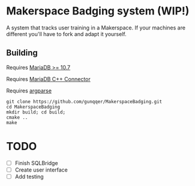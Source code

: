 # Makerspace Badging system (WIP!)
A system that tracks user training in a Makerspace. If your machines are different you'll have to fork and adapt it yourself.

## Building
Requires [MariaDB >= 10.7](https://mariadb.com/downloads/)

Requires [MariaDB C++ Connector](https://mariadb.com/docs/skysql/connect/programming-languages/cpp/)

Requires [argparse](https://github.com/jamolnng/argparse)

```
git clone https://github.com/gunqqer/MakerspaceBadging.git
cd MakerspaceBadging
mkdir build; cd build;
cmake ..
make
```

# TODO
- [ ] Finish SQLBridge
- [ ] Create user interface
- [ ] Add testing
